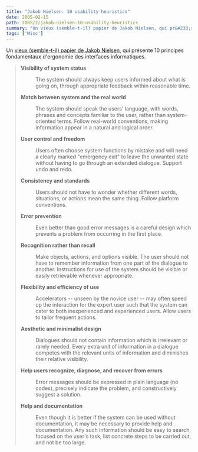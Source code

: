 ```yaml
---
title: "Jakob Nielsen: 10 usability heuristics"
date: 2005-02-15
path: 2005/2/jakob-nielsen-10-usability-heuristics
summary: "Un vieux (semble-t-il) papier de Jakob Nielsen, qui pr&#233;sente 10 principes fondamentaux d'ergonomie des interfaces informatiques."
tags: ['Misc']
---
```


Un <a href="http://www.useit.com/papers/heuristic/heuristic_list.html">
vieux (semble-t-il) papier de Jakob Nielsen</a>, qui pr&#233;sente 
10 principes fondamentaux d'ergonomie des interfaces 
informatiques.

<blockquote>
<dl><dt><strong>Visibility of system status</strong></dt>

<dd><p>The system should always keep users informed about what
is going on, through appropriate feedback within reasonable
time.</p></dd>

<dt><strong>Match between system and the real world</strong></dt>

<dd><p>The system should speak the users' language, with words,
phrases and concepts familiar to the user, rather than
system-oriented terms. Follow real-world conventions, making
information appear in a natural and logical order.</p></dd>

<dt><strong>User control and freedom</strong></dt>

<dd><p>Users often choose system functions by mistake and will
need a clearly marked "emergency exit" to leave the unwanted
state without having to go through an extended dialogue.
Support undo and redo.</p></dd>

<dt><strong>Consistency and standards</strong></dt>

<dd><p>Users should not have to wonder whether different words,
situations, or actions mean the same thing. Follow platform
conventions.</p></dd>

<dt><strong>Error prevention</strong></dt>

<dd><p>Even better than good error messages is a careful design
which prevents a problem from occurring in the first
place.</p></dd>

<dt><strong>Recognition rather than recall</strong></dt>

<dd><p>Make objects, actions, and options visible. The user
should not have to remember information from one part of the
dialogue to another. Instructions for use of the system
should be visible or easily retrievable whenever
appropriate.</p></dd>

<dt><strong>Flexibility and efficiency of use</strong></dt>

<dd><p>Accelerators -- unseen by the novice user -- may often
speed up the interaction for the expert user such that the
system can cater to both inexperienced and experienced users.
Allow users to tailor frequent actions.</p></dd>

<dt><strong>Aesthetic and minimalist design</strong></dt>

<dd><p>Dialogues should not contain information which is
irrelevant or rarely needed. Every extra unit of information
in a dialogue competes with the relevant units of information
and diminishes their relative visibility.</p></dd>

<dt><strong>Help users recognize, diagnose, and recover from
errors</strong></dt>

<dd><p>Error messages should be expressed in plain language (no
codes), precisely indicate the problem, and constructively
suggest a solution.</p></dd>

<dt><strong>Help and documentation</strong></dt>

<dd><p>Even though it is better if the system can be used
without documentation, it may be necessary to provide help
and documentation. Any such information should be easy to
search, focused on the user's task, list concrete steps to be
carried out, and not be too large.</p></dd></dl> 
</blockquote>


